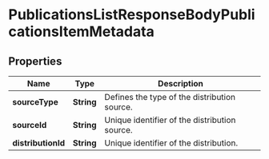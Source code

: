 

# PublicationsListResponseBodyPublicationsItemMetadata


## Properties

| Name | Type | Description |
|------------ | ------------- | ------------- |
|**sourceType** | **String** | Defines the type of the distribution source. |
|**sourceId** | **String** | Unique identifier of the distribution source. |
|**distributionId** | **String** | Unique identifier of the distribution. |



